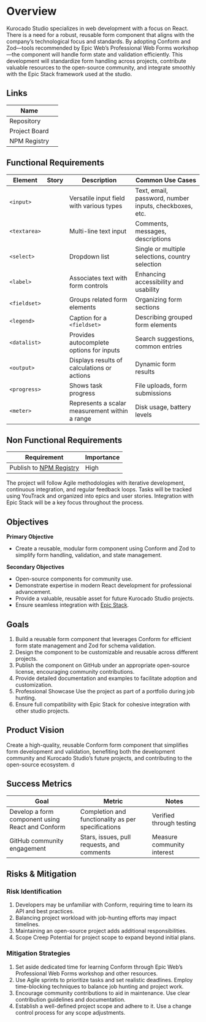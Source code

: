 # Overview

Kurocado Studio specializes in web development with a focus on React. There is a need for a robust,
reusable form component that aligns with the company’s technological focus and standards. By
adopting Conform and Zod—tools recommended by Epic Web’s Professional Web Forms workshop—the
component will handle form state and validation efficiently. This development will standardize form
handling across projects, contribute valuable resources to the open-source community, and integrate
smoothly with the Epic Stack framework used at the studio.

## Links

| Name          |                                                        |
| ------------- | ------------------------------------------------------ |
| Repository    | [](https://github.com/Kurocado-Studio/html-forms)      |
| Project Board | [](https://github.com/orgs/Kurocado-Studio/projects/3) |
| NPM Registry  | [](https://github.com/orgs/Kurocado-Studio/projects/3) |

## Functional Requirements

| Element      | Story                                                                                     | Description                                                                                                          | Common Use Cases                                       |
| ------------ | ----------------------------------------------------------------------------------------- | -------------------------------------------------------------------------------------------------------------------- | ------------------------------------------------------ |
| `<input>`    | [](https://github.com/orgs/Kurocado-Studio/projects/3/views/1?pane=issue&itemId=81815500) | Versatile input field with various types                                                                             | Text, email, password, number inputs, checkboxes, etc. |
| `<textarea>` | [](https://github.com/orgs/Kurocado-Studio/projects/3/views/1?pane=issue&itemId=81948144) | Multi-line text input                                                                                                | Comments, messages, descriptions                       |
| `<select>`   | [](https://github.com/orgs/Kurocado-Studio/projects/3/views/1?pane=issue&itemId=81948246) | Dropdown list                                                                                                        | Single or multiple selections, country selection       |
| `<label>`    | [](https://github.com/orgs/Kurocado-Studio/projects/3/views/1?pane=issue&itemId=81956896) | Associates text with form controls                                                                                   | Enhancing accessibility and usability                  |
| `<fieldset>` | [](https://github.com/orgs/Kurocado-Studio/projects/3/views/1?pane=issue&itemId=81957107) | Groups related form elements                                                                                         | Organizing form sections                               |
| `<legend>`   | [](https://github.com/orgs/Kurocado-Studio/projects/3/views/1?pane=issue&itemId=81957144) | Caption for a `<fieldset>` [](https://github.com/orgs/Kurocado-Studio/projects/3/views/1?pane=issue&itemId=81957107) | Describing grouped form elements                       |
| `<datalist>` | [](https://github.com/orgs/Kurocado-Studio/projects/3/views/1?pane=issue&itemId=81957285) | Provides autocomplete options for inputs                                                                             | Search suggestions, common entries                     |
| `<output>`   | [](https://github.com/orgs/Kurocado-Studio/projects/3/views/1?pane=issue&itemId=81957354) | Displays results of calculations or actions                                                                          | Dynamic form results                                   |
| `<progress>` | [](https://github.com/orgs/Kurocado-Studio/projects/3/views/1?pane=issue&itemId=81959233) | Shows task progress                                                                                                  | File uploads, form submissions                         |
| `<meter>`    |                                                                                           | Represents a scalar measurement within a range                                                                       | Disk usage, battery levels                             |

## Non Functional Requirements

| Requirement                                | Importance |
| ------------------------------------------ | ---------- |
| Publish to [NPM Registry](NPM-Registry.md) | High       |

The project will follow Agile methodologies with iterative development, continuous integration, and
regular feedback loops. Tasks will be tracked using YouTrack and organized into epics and user
stories. Integration with Epic Stack will be a key focus throughout the process.

## Objectives

**Primary Objective**

- Create a reusable, modular form component using Conform and Zod to simplify form handling,
  validation, and state management.

**Secondary Objectives**

- Open-source components for community use.
- Demonstrate expertise in modern React development for professional advancement.
- Provide a valuable, reusable asset for future Kurocado Studio projects.
- Ensure seamless integration with [Epic Stack](https://www.epicweb.dev/epic-stack).

## Goals

1. Build a reusable form component that leverages Conform for efficient form state management and
   Zod for schema validation.
2. Design the component to be customizable and reusable across different projects.
3. Publish the component on GitHub under an appropriate open-source license, encouraging community
   contributions.
4. Provide detailed documentation and examples to facilitate adoption and customization.
5. Professional Showcase Use the project as part of a portfolio during job hunting.
6. Ensure full compatibility with Epic Stack for cohesive integration with other studio projects.

## Product Vision

Create a high-quality, reusable Conform form component that simplifies form development and
validation, benefiting both the development community and Kurocado Studio’s future projects, and
contributing to the open-source ecosystem. d

## Success Metrics

| Goal                                             | Metric                                             | Notes                      |
| ------------------------------------------------ | -------------------------------------------------- | -------------------------- |
| Develop a form component using React and Conform | Completion and functionality as per specifications | Verified through testing   |
| GitHub community engagement                      | Stars, issues, pull requests, and comments         | Measure community interest |

## Risks & Mitigation

### Risk Identification

1. Developers may be unfamiliar with Conform, requiring time to learn its API and best practices.
2. Balancing project workload with job-hunting efforts may impact timelines.
3. Maintaining an open-source project adds additional responsibilities.
4. Scope Creep Potential for project scope to expand beyond initial plans.

### Mitigation Strategies

1. Set aside dedicated time for learning Conform through Epic Web’s Professional Web Forms workshop
   and other resources.
2. Use Agile sprints to prioritize tasks and set realistic deadlines. Employ time-blocking
   techniques to balance job hunting and project work.
3. Encourage community contributions to aid in maintenance. Use clear contribution guidelines and
   documentation.
4. Establish a well-defined project scope and adhere to it. Use a change control process for any
   scope adjustments.
